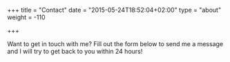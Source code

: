 +++ 
title = "Contact"
date = "2015-05-24T18:52:04+02:00" 
type = "about"
weight = -110

+++

Want to get in touch with me? Fill out the form below to send me a message and I will try to get back to you within 24 hours!